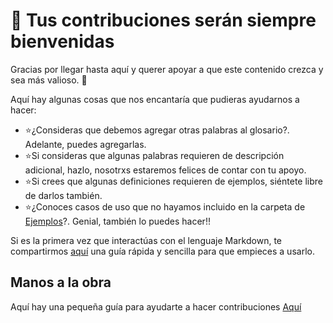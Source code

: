
# :purple_heart: Tus contribuciones serán siempre bienvenidas

Gracias por llegar hasta aquí y querer apoyar a que este contenido crezca y sea más valioso. :pray:

Aquí hay algunas cosas que nos encantaría que pudieras ayudarnos a hacer:

+ :star:¿Consideras que debemos agregar otras palabras al glosario?. Adelante, puedes agregarlas. 
+ :star:Si consideras que algunas palabras requieren de descripción adicional, hazlo, nosotrxs estaremos felices de contar con tu apoyo.
+ :star:Si crees que algunas definiciones requieren de ejemplos, siéntete libre de darlos también.
+ :star:¿Conoces casos de uso que no hayamos incluido en la carpeta de [Ejemplos](https://github.com/Cmolosa/ZKP-en-Espanol/blob/main/Ejemplos.md)?. Genial, también lo puedes hacer!! 

Si es la primera vez que interactúas con el lenguaje Markdown, te compartirmos [aquí](https://markdown.es/sintaxis-markdown/) una guía rápida y sencilla para que empieces a usarlo. 

## Manos a la obra

Aquí hay una pequeña guía para ayudarte a hacer contribuciones [Aquí](https://www.freecodecamp.org/espanol/news/como-hacer-tu-primer-pull-request-en-github/)
